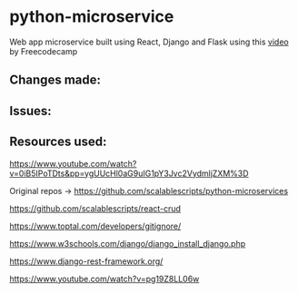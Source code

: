 # python-microservice
Web app microservice built using React, Django and Flask using this <a href="https://www.youtube.com/watch?v=0iB5IPoTDts&pp=ygUUcHl0aG9uIG1pY3Jvc2VydmljZXM%3D">video</a> by Freecodecamp


## Changes made:


## Issues:


## Resources used:

https://www.youtube.com/watch?v=0iB5IPoTDts&pp=ygUUcHl0aG9uIG1pY3Jvc2VydmljZXM%3D

Original repos -> https://github.com/scalablescripts/python-microservices

https://github.com/scalablescripts/react-crud

https://www.toptal.com/developers/gitignore/

https://www.w3schools.com/django/django_install_django.php

https://www.django-rest-framework.org/

https://www.youtube.com/watch?v=pg19Z8LL06w
